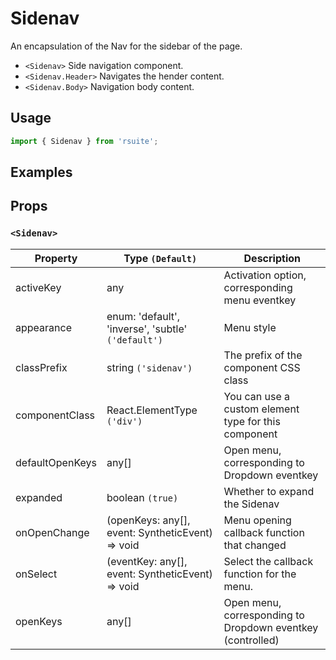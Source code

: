 # Sidenav

An encapsulation of the Nav for the sidebar of the page.

* `<Sidenav>` Side navigation component.
* `<Sidenav.Header>` Navigates the hender content.
* `<Sidenav.Body>` Navigation body content.


## Usage

```js
import { Sidenav } from 'rsuite';
```

## Examples

<!--{demo}-->

## Props

### `<Sidenav>`

| Property        | Type `(Default)`                                   | Description                                                |
| --------------- | -------------------------------------------------- | ---------------------------------------------------------- |
| activeKey       | any                                                | Activation option, corresponding menu eventkey             |
| appearance      | enum: 'default', 'inverse', 'subtle' `('default')` | Menu style                                                 |
| classPrefix     | string `('sidenav')`                               | The prefix of the component CSS class                      |
| componentClass  | React.ElementType `('div')`                        | You can use a custom element type for this component       |
| defaultOpenKeys | any[]                                              | Open menu, corresponding to Dropdown eventkey              |
| expanded        | boolean `(true)`                                   | Whether to expand the Sidenav                              |
| onOpenChange    | (openKeys: any[], event: SyntheticEvent) => void   | Menu opening callback function that changed                |
| onSelect        | (eventKey: any[], event: SyntheticEvent) => void   | Select the callback function for the menu.                 |
| openKeys        | any[]                                              | Open menu, corresponding to Dropdown eventkey (controlled) |

